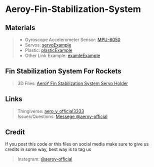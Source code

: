 
# Aeroy-Fin-Stabilization-System


## Materials
> - Gyroscope Accelerometer Sensor: [MPU-6050](https://makeradvisor.com/tools/mpu-6050-3-axis-accelerometer-and-gyroscope-sensor/)
> - Servos: [servoExample](link)
> - Plastic: [plasticExample](link)
> - Other Link Example: [examleExample](link)

## Fin Stabilization System For Rockets
> 3D Files: [AeroY Fin Stabilization System Servo Holder](https://www.thingiverse.com/thing:6350998)


## Links
> Thingiverse: [aero_y_official3333](https://www.thingiverse.com/aero_y_official3333/designs)  
> Issues/Questions: [Messege @aeroy-official](https://www.instagram.com/aero_y_official/)  


## Credit
If you post this code or this files on social media make sure to give us credits in some way, best way is to tag us  
> Instagram: [@aeroy-official](https://www.instagram.com/aero_y_official/)
